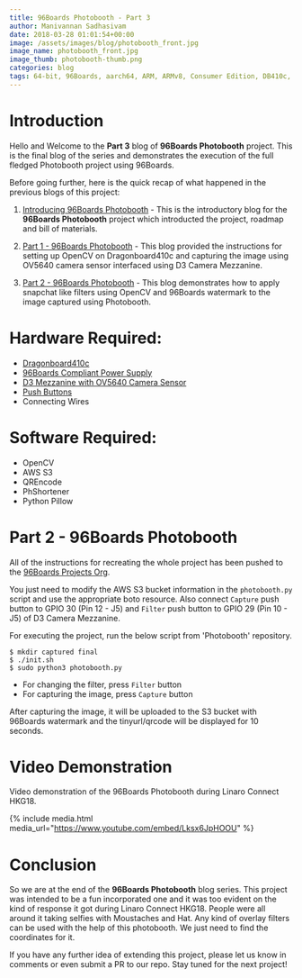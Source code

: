 ```yaml
---
title: 96Boards Photobooth - Part 3
author: Manivannan Sadhasivam
date: 2018-03-28 01:01:54+00:00
image: /assets/images/blog/photobooth_front.jpg
image_name: photobooth_front.jpg
image_thumb: photobooth-thumb.png
categories: blog
tags: 64-bit, 96Boards, aarch64, ARM, ARMv8, Consumer Edition, DB410c, CSI, Python, Photobooth, dragonboard410c, Linaro, Linux
---
```


# Introduction

Hello and Welcome to the **Part 3** blog of **96Boards Photobooth** project.
This is the final blog of the series and demonstrates the execution of the
full fledged Photobooth project using 96Boards.

Before going further, here is the quick recap of what happened in the previous
blogs of this project:

1. [Introducing 96Boards Photobooth](https://www.96boards.org/blog/photobooth-intro/) - This
is the introductory blog for the **96Boards Photobooth** project which introducted the
project, roadmap and bill of materials.

2. [Part 1 - 96Boards Photobooth](https://www.96boards.org/blog/photobooth-part1/) - This
blog provided the instructions for setting up OpenCV on Dragonboard410c and capturing the
image using OV5640 camera sensor interfaced using D3 Camera Mezzanine.

3. [Part 2 - 96Boards Photobooth](https://www.96boards.org/blog/photobooth-part2/) - This
blog demonstrates how to apply snapchat like filters using OpenCV and 96Boards watermark
to the image captured using Photobooth.

# Hardware Required:

- [Dragonboard410c](https://www.96boards.org/product/dragonboard410c/)
- [96Boards Compliant Power Supply](http://www.96boards.org/product/power/)
- [D3 Mezzanine with OV5640 Camera Sensor](https://www.96boards.org/product/d3camera/)
- [Push Buttons](https://www.seeedstudio.com/Grove-Button-p-766.html)
- Connecting Wires

# Software Required:

- OpenCV
- AWS S3
- QREncode
- PhShortener
- Python Pillow

# Part 2 - 96Boards Photobooth

All of the instructions for recreating the whole project has been pushed
to the [96Boards Projects Org](https://github.com/96boards-projects/photobooth).

You just need to modify the AWS S3 bucket information in the `photobooth.py`
script and use the appropriate boto resource. Also connect `Capture` push
button to GPIO 30 (Pin 12 - J5) and `Filter` push button to GPIO 29 (Pin 10 - J5)
of D3 Camera Mezzanine.

For executing the project, run the below script from 'Photobooth' repository.

```shell
$ mkdir captured final
$ ./init.sh
$ sudo python3 photobooth.py
```
* For changing the filter, press `Filter` button
* For capturing the image, press `Capture` button

After capturing the image, it will be uploaded to the S3 bucket with 96Boards
watermark and the tinyurl/qrcode will be displayed for 10 seconds.

# Video Demonstration

Video demonstration of the 96Boards Photobooth during Linaro Connect HKG18.

{% include media.html media_url="https://www.youtube.com/embed/Lksx6JpHOOU" %}

# Conclusion

So we are at the end of the **96Boards Photobooth** blog series. This project
was intended to be a fun incorporated one and it was too evident on the kind of
response it got during Linaro Connect HKG18. People were all around it taking
selfies with Moustaches and Hat. Any kind of overlay filters can be used with the
help of this photobooth. We just need to find the coordinates for it.

If you have any further idea of extending this project, please let us know in
comments or even submit a PR to our repo. Stay tuned for the next project!
